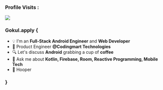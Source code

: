 
 ### Profile Visits :<br>
  <img src="https://profile-counter.glitch.me/gokulrajats/count.svg" />


### Gokul.apply {

 - 💡 I’m an  <strong>Full-Stack Android Engineer</strong> and <strong>Web Developer</strong>
 - 📱 Product Engineer <strong>@Codingmart Technologies</strong>
 - 🔍 Let's discuss  <strong>Android</strong> grabbing a cup of <strong>coffee</strong>
 - 💬 Ask me about <strong>Kotlin, Firebase, Room, Reactive Programming, Mobile Tech</strong>
 - 🏀 Hooper

### }
